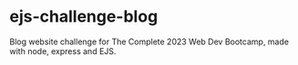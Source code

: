 # ejs-challenge-blog
Blog website challenge for The Complete 2023 Web Dev Bootcamp, made with node, express and EJS.
